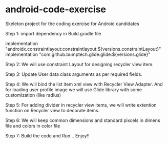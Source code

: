 # android-code-exercise
Skeleton project for the coding exercise for Android candidates

Step 1: import dependency in Build.gradle file

implementation "androidx.constraintlayout:constraintlayout:${versions.constraintLayout}"
implementation "com.github.bumptech.glide:glide:${versions.glide}"

Step 2: We will use constraint Layout for designing recycler view item.

Step 3: Update User data class arguments as per required fields.

Step 4: We will bind the list item xml view with Recycler View Adapter. And for loading user profile image we will use Glide library with some customization (like radius)

Step 5: For adding divider in recycler view items, we will write extention function on Recycler view to decorate items. 

Step 6: We will keep common dimensions and standard pixcels in dimens file and colors in color file

Step 7: Build the code and Run... Enjoy!!

